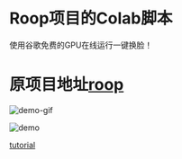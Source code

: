 # Roop项目的Colab脚本
使用谷歌免费的GPU在线运行一键换脸！

# 原项目地址[roop](https://github.com/s0md3v/roop/)
![demo-gif](https://github.com/s0md3v/roop/blob/main/demo.gif)  


![demo](cmp.gif)  

  
[tutorial](https://www.tonyisstark.com/1240.html)  
